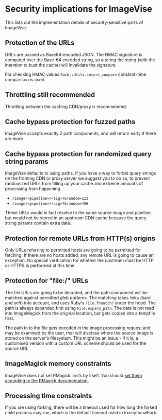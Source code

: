 # Security implications for ImageVise

This lists out the implementation details of security-sensitive parts of ImageVise.

## Protection of the URLs

URLs are passed as Base64-encoded JSON. The HMAC signature is computed over the Base-64 encoded string,
so altering the string (with the intention to bust the cache) will invalidate the signature.

For checking HMAC values `Rack::Utils.secure_compare` constant-time comparison is used.

## Throttling still recommended

Throttling between the caching CDN/proxy is recommended.

## Cache bypass protection for fuzzed paths

ImageVise accepts exactly 2 path components, and will return early if there are more

## Cache bypass protection for randomized query string params

ImageVise defaults to using paths. If you have a way to forbid query strings on the fronting CDN
or proxy server we suggest you to do so, to prevent randomized URLs from filling up your cache
and extreme amounts of processing from happening.

* `/image/<pipeline>/<sig>?&random=123`
* `/image/<pipeline>/<sig>?&random=456`

These URLs would in fact resolve to the same source image and pipeline, but would not be stored in an upstream
CDN cache because the query string params contain extra data.

## Protection for remote URLs from HTTP(s) origins

Only URLs referring to permitted hosts are going to be permitted for fetching. If there are no hosts added,
any remote URL is going to cause an exception. No special verification for whether the upstream must be HTTP
or HTTPS is performed at this time.

## Protection for "file:/" URLs

The file URLs are going to be decoded, and the path component will be matched against permitted _glob patterns._
The matching takes links (hard and soft) into account, and uses Ruby's `File.fnmatch?` under the hood. The path
is always expanded first using `File.expand_path`. The data is not read into ImageMagick from the original location,
but gets copied into a tempfile first.

The path in to the file gets encoded in the image processing request and may be examined by the user, that will
disclose where the source image is stored on the server's filesystem. This might be an issue - if it is,
a customised version with a custom URL scheme should be used for the source URL.

## ImageMagick memory constraints

ImageVise does not set RMagick limits by itself. You should
[set them according to the RMagick documentation.](https://rmagick.github.io/magick.html#limit_resource)

## Processing time constraints

If you are using forking, there will be a timeout used for how long the forked child process may run,
which is the default timeout used in ExceptionalFork.
